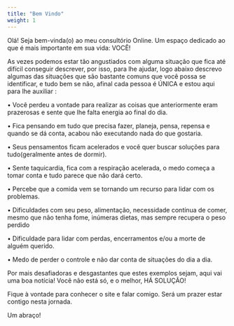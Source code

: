 ```yaml
---
title: "Bem Vindo"
weight: 1
---
```


Olá! Seja bem-vinda(o) ao meu consultório Online. Um espaço dedicado ao que é mais importante em sua vida: VOCÊ!

As vezes podemos estar tão angustiados com alguma situação que fica até difícil conseguir descrever, por isso, para lhe ajudar, logo abaixo descrevo algumas das situações que são bastante comuns que você possa se identificar, e tudo bem se não, afinal cada pessoa é ÚNICA e estou aqui para lhe auxiliar :

•	Você perdeu a vontade para realizar as coisas que anteriormente eram prazerosas e sente que lhe falta energia ao final do dia.

•	Fica pensando em tudo que precisa fazer, planeja, pensa, repensa e quando se dá conta, acabou não executando nada do que gostaria.

•	Seus pensamentos ficam acelerados e você quer buscar soluções para tudo(geralmente antes de dormir).

•	Sente taquicardia, fica com a respiração acelerada, o medo começa a tomar conta e tudo parece que não dará certo.

•	Percebe que a comida vem se tornando um recurso para lidar com os problemas.

•	Dificuldades com seu peso, alimentação, necessidade contínua de comer, mesmo que não tenha fome, inúmeras dietas, mas sempre recupera o peso perdido

•	Dificuldade para lidar com perdas, encerramentos e/ou a morte de alguém querido.

•	Medo de perder o controle e não dar conta de situações do dia a dia.

Por mais desafiadoras e desgastantes que estes exemplos sejam, aqui vai uma boa notícia! Você não está só, e o melhor, HÁ SOLUÇÃO! 

Fique à vontade para conhecer o site e falar comigo. Será um prazer estar contigo nesta jornada.

Um abraço!
